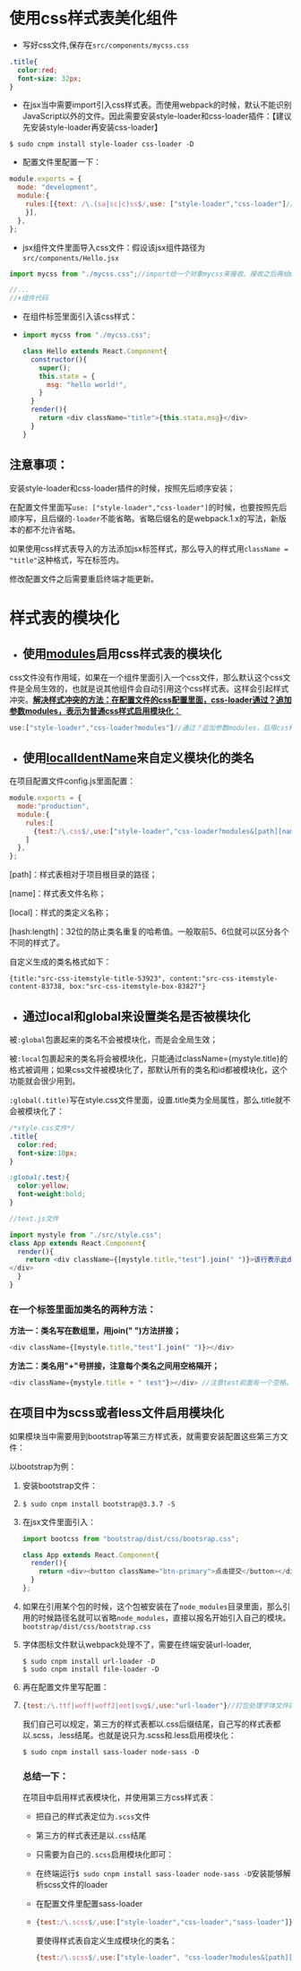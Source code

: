 # 使用css样式表美化组件

- 写好css文件,保存在`src/components/mycss.css`

```css
.title{
  color:red;
  font-size: 32px;
}
```

- 在jsx当中需要import引入css样式表。而使用webpack的时候，默认不能识别JavaScript以外的文件。因此需要安装style-loader和css-loader插件：【建议先安装style-loader再安装css-loader】

```
$ sudo cnpm install style-loader css-loader -D
```

- 配置文件里配置一下：

```javascript
module.exports = {
  mode: "development",
  module:{
    rules:[{text: /\.(sa|sc|c)ss$/,use: ["style-loader","css-loader"]//程序按照从右往左的顺序解析。顺序不要写反了！
    }],
  },
};
```

- jsx组件文件里面导入css文件：假设该jsx组件路径为`src/components/Hello.jsx`

```javascript
import mycss from "./mycss.css";//import给一个对象mycss来接收，接收之后再给mycss一个路径

//...
//⬆️组件代码
```

- 在组件标签里面引入该css样式：

- ```javascript
  import mycss from "./mycss.css";
  
  class Hello extends React.Component{
    constructor(){
      super();
      this.state = {
        msg: "hello world!",
      }
    }
    render(){
      return <div className="title">{this.stata.msg}</div>
    }
  }
  ```

## 注意事项：

安装style-loader和css-loader插件的时候，按照先后顺序安装；

在配置文件里面写`use: ["style-loader","css-loader"]`的时候，也要按照先后顺序写，且后缀的`-loader`不能省略。省略后缀名的是webpack.1.x的写法，新版本的都不允许省略。

如果使用css样式表导入的方法添加jsx标签样式，那么导入的样式用`className = "title"`这种格式，写在标签内。

修改配置文件之后需要重启终端才能更新。

# 样式表的模块化

- ## 使用<u>modules</u>启用css样式表的模块化

css文件没有作用域，如果在一个组件里面引入一个css文件，那么默认这个css文件是全局生效的，也就是说其他组件会自动引用这个css样式表。这样会引起样式冲突。**<u>解决样式冲突的方法：在配置文件的css配置里面，css-loader通过？追加参数modules，表示为普通css样式启用模块化：</u>**

```javascript
use:["style-loader","css-loader?modules"]//通过？追加参数modules，启用css样式模块化。
```

- ## 使用<u>localIdentName</u>来自定义模块化的类名

在项目配置文件config.js里面配置：

```javascript
module.exports = {
  mode:"production",
  module:{
    rules:[
      {test:/\.css$/,use:["style-loader","css-loader?modules&[path][name]-[local]-[hash:5]"]}
    ]
  },
};
```

[path]：样式表相对于项目根目录的路径；

[name]：样式表文件名称；

[local]：样式的类定义名称；

[hash:length]：32位的防止类名重复的哈希值。一般取前5、6位就可以区分各个不同的样式了。

自定义生成的类名格式如下：

```
{title:"src-css-itemstyle-title-53923", content:"src-css-itemstyle-content-83738, box:"src-css-itemstyle-box-83827"}
```

- ## 通过local和global来设置类名是否被模块化

被`:global`包裹起来的类名不会被模块化，而是会全局生效；

被`:local`包裹起来的类名将会被模块化，只能通过className={mystyle.title}的格式被调用；如果css文件被模块化了，那默认所有的类名和id都被模块化，这个功能就会很少用到。

`:global(.title)`写在style.css文件里面，设置.title类为全局属性，那么.title就不会被模块化了：

```css
/*style.css文件*/
.title{
  color:red;
  font-size:10px;
}

:global(.test){
  color:yellow;
  font-weight:bold;
}
```

```javascript
//text.js文件

import mystyle from "./src/style.css";
class App extends React.Component{
  render(){
    return <div className={[mystyle.title,"test"].join(" ")}>该行表示此div同时引用title类和test类，其中title为模块化css类，test为全局css类。同时引用多个不同类型的类时，写在数组里，并用数组的join("")方法连接两个类，显示出来的效果是"<div class="title test">...</div>"
</div>
  }
}
```

### 在一个标签里面加类名的两种方法：

**方法一：类名写在数组里，用join(" ")方法拼接；**

```javascript
<div className={[mystyle.title,"test"].join(" ")}></div>
```

**方法二：类名用"+"号拼接，注意每个类名之间用空格隔开；**

```javascript
<div className={mystyle.title + " test"}></div> //注意test前面有一个空格。
```

## 在项目中为scss或者less文件启用模块化

如果模块当中需要用到bootstrap等第三方样式表，就需要安装配置这些第三方文件：

以bootstrap为例：

1. 安装bootstrap文件：

1. ```
   $ sudo cnpm install bootstrap@3.3.7 -S
   ```

2. 在jsx文件里面引入：

   ```javascript
   import bootcss from "bootstrap/dist/css/bootsrap.css";
   
   class App extends React.Component{
     render(){
       return <div><button className="btn-primary">点击提交</button></div>
     }
   };
   ```

3. 如果在引用某个包的时候，这个包被安装在了`node_modules`目录里面，那么引用的时候路径名就可以省略`node_modules`，直接以报名开始引入自己的模块。`bootstrap/dist/css/bootstrap.css`

4. 字体图标文件默认webpack处理不了，需要在终端安装url-loader,

   ```
   $ sudo cnpm install url-loader -D
   $ sudo cnpm install file-loader -D
   ```

5. 再在配置文件里写配置：

6. ```javascript
   {test:/\.ttf|woff|woff2|eot|svg$/,use:"url-loader"}//打包处理字体文件的loader
   ```

   我们自己可以规定，第三方的样式表都以.css后缀结尾，自己写的样式表都以.scss，.less结尾。也就是说只为.scss和.less启用模块化：

   ```
   $ sudo cnpm install sass-loader node-sass -D
   ```

   ### 总结一下：

   在项目中启用样式表模块化，并使用第三方css样式表：

   - 把自己的样式表定位为`.scss`文件

   - 第三方的样式表还是以`.css`结尾

   - 只需要为自己的`.scss`启用模块化即可：

   - 在终端运行`$ sudo cnpm install sass-loader node-sass -D`安装能够解析scss文件的loader

   - 在配置文件里配置sass-loader

   - ```javascript
     {test:/\.scss$/,use:["style-loader","css-loader","sass-loader"]}//打包处理scss文件的loader
     ```

     要使得样式表自定义生成模块化的类名：

     ```javascript
     {test:/\.scss$/,use:["style-loader", "css-loader?modules&[path][name]-[local][hash:5]", "sass-loader"]}
     ```

     









